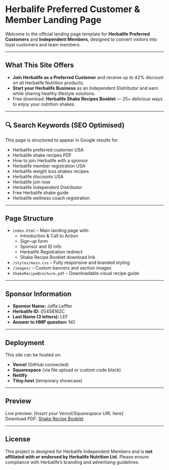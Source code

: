 # Herbalife Preferred Customer & Member Landing Page

Welcome to the official landing page template for **Herbalife Preferred Customers** and **Independent Members**, designed to convert visitors into loyal customers and team members.

---

## What This Site Offers

- **Join Herbalife as a Preferred Customer** and receive up to 42% discount on all Herbalife Nutrition products.
- **Start your Herbalife Business** as an Independent Distributor and earn while sharing healthy lifestyle solutions.
- Free download: **Herbalife Shake Recipes Booklet** — 25+ delicious ways to enjoy your nutrition shakes.

---

## 🔍 Search Keywords (SEO Optimised)

This page is structured to appear in Google results for:

- Herbalife preferred customer USA
- Herbalife shake recipes PDF
- How to join Herbalife with a sponsor
- Herbalife member registration USA
- Herbalife weight loss shakes recipes
- Herbalife discounts USA
- Herbalife join now
- Herbalife Independent Distributor
- Free Herbalife shake guide
- Herbalife wellness coach registration

---

## Page Structure

- `index.html` – Main landing page with:
  - Introduction & Call to Action
  - Sign-up form
  - Sponsor and ID info
  - Herbalife Registration redirect
  - Shake Recipe Booklet download link
- `/styles/main.css` – Fully responsive and branded styling
- `/images/` – Custom banners and section images
- `ShakeRecipeBrochure.pdf` – Downloadable visual recipe guide

---

## Sponsor Information

- **Sponsor Name:** Jaffa Leffler  
- **Herbalife ID:** 05458162C  
- **Last Name (3 letters):** LEF  
- **Answer to HMP question:** NO

---

## Deployment

This site can be hosted on:

- **Vercel** (GitHub connected)
- **Squarespace** (via file upload or custom code block)
- **Netlify**
- **Tiiny.host** (temporary showcase)

---

## Preview

Live preview: _[Insert your Vercel/Squarespace URL here]_  
Download PDF: [Shake Recipe Booklet](./ShakeRecipeBrochure.pdf)

---

## License

This project is designed for Herbalife Independent Members and is **not affiliated with or endorsed by Herbalife Nutrition Ltd.** Please ensure compliance with Herbalife’s branding and advertising guidelines.

